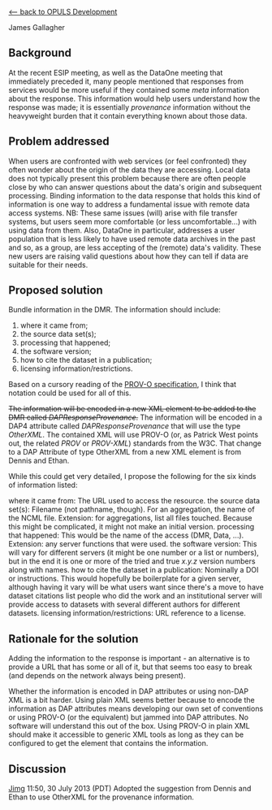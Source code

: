 [\<-- back to OPULS Development](OPULS_Development "wikilink")

James Gallagher

## Background

At the recent ESIP meeting, as well as the DataOne meeting that
immediately preceded it, many people mentioned that responses from
services would be more useful if they contained some *meta* information
about the response. This information would help users understand how the
response was made; it is essentially *provenance* information without
the heavyweight burden that it contain everything known about those
data.

## Problem addressed

When users are confronted with web services (or feel confronted) they
often wonder about the origin of the data they are accessing. Local data
does not typically present this problem because there are often people
close by who can answer questions about the data's origin and subsequent
processing. Binding information to the data response that holds this
kind of information is one way to address a fundamental issue with
remote data access systems. NB: These same issues (will) arise with file
transfer systems, but users seem more comfortable (or less
uncomfortable...) with using data from them. Also, DataOne in
particular, addresses a user population that is less likely to have used
remote data archives in the past and so, as a group, are less accepting
of the (remote) data's validity. These new users are raising valid
questions about how they can tell if data are suitable for their needs.

## Proposed solution

Bundle information in the DMR. The information should include:

1.  where it came from;
2.  the source data set(s);
3.  processing that happened;
4.  the software version;
5.  how to cite the dataset in a publication;
6.  licensing information/restrictions.

Based on a cursory reading of the [PROV-O
specification](http://www.w3.org/TR/prov-o/), I think that notation
could be used for all of this.

~~The information will be encoded in a new XML element to be added to
the DMR called *DAPResponseProvenance*.~~ The information will be
encoded in a DAP4 attribute called *DAPResponseProvenance* that will use
the type *OtherXML*. The contained XML will use PROV-O (or, as Patrick
West points out, the related *PROV* or *PROV-XML*) standards from the
W3C. That change to a DAP Attribute of type OtherXML from a new XML
element is from Dennis and Ethan.

While this could get very detailed, I propose the following for the six
kinds of information listed:

where it came from: The URL used to access the resource.
the source data set(s): Filename (not pathname, though). For an aggregation, the name of the NCML file. Extension: for aggregations, list all files touched. Because this might be complicated, it might not make an initial version.
processing that happened: This would be the name of the access (DMR, Data, ...). Extension: any server functions that were used.
the software version: This will vary for different servers (it might be one number or a list or numbers), but in the end it is one or more of the tried and true *x.y.z* version numbers along with names.
how to cite the dataset in a publication: Nominally a DOI or instructions. This would hopefully be boilerplate for a given server, although having it vary will be what users want since there's a move to have dataset citations list people who did the work and an institutional server will provide access to datasets with several different authors for different datasets.
licensing information/restrictions: URL reference to a license.

## Rationale for the solution

Adding the information to the response is important - an alternative is
to provide a URL that has some or all of it, but that seems too easy to
break (and depends on the network always being present).

Whether the information is encoded in DAP attributes or using non-DAP
XML is a bit harder. Using plain XML seems better because to encode the
information as DAP attributes means developing our own set of
conventions or using PROV-O (or the equivalent) but jammed into DAP
attributes. No software will understand this out of the box. Using
PROV-O in plain XML should make it accessible to generic XML tools as
long as they can be configured to get the element that contains the
information.

## Discussion

[Jimg](User:Jimg "wikilink") 11:50, 30 July 2013 (PDT) Adopted the
suggestion from Dennis and Ethan to use OtherXML for the provenance
information.
